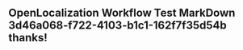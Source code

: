 <properties
ms.topic="hero-topic"
ms.test1="hero-topic"
ms.test2="test"/>

## OpenLocalization Workflow Test MarkDown 3d46a068-f722-4103-b1c1-162f7f35d54b thanks!

